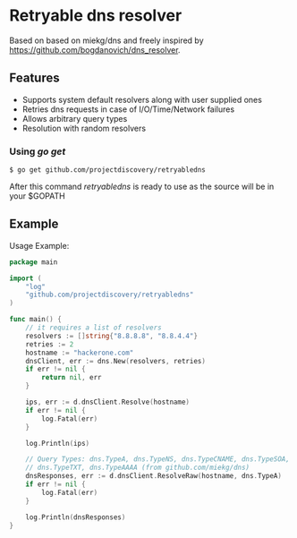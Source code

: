 # Retryable dns resolver
Based on based on miekg/dns and freely inspired by https://github.com/bogdanovich/dns_resolver.

## Features
- Supports system default resolvers along with user supplied ones
- Retries dns requests in case of I/O/Time/Network failures
- Allows arbitrary query types
- Resolution with random resolvers

### Using *go get*

```
$ go get github.com/projectdiscovery/retryabledns
```

After this command *retryabledns* is ready to use as the source will be in your $GOPATH

## Example
Usage Example:

``` go
package main

import (
    "log"
    "github.com/projectdiscovery/retryabledns"
)

func main() {
    // it requires a list of resolvers
    resolvers := []string{"8.8.8.8", "8.8.4.4"}
    retries := 2
    hostname := "hackerone.com"
    dnsClient, err := dns.New(resolvers, retries)
    if err != nil {
        return nil, err
    }

    ips, err := d.dnsClient.Resolve(hostname)
    if err != nil {
        log.Fatal(err)
    }

    log.Println(ips)

    // Query Types: dns.TypeA, dns.TypeNS, dns.TypeCNAME, dns.TypeSOA, dns.TypePTR, dns.TypeMX
    // dns.TypeTXT, dns.TypeAAAA (from github.com/miekg/dns)
    dnsResponses, err := d.dnsClient.ResolveRaw(hostname, dns.TypeA)
    if err != nil {
        log.Fatal(err)
    }

    log.Println(dnsResponses)
}
```